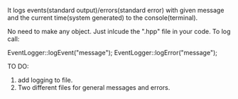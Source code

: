 It logs events(standard output)/errors(standard error) with given message and the current time(system generated) to the console(terminal).

No need to make any object. Just inlcude the ".hpp" file in your code. To log call:

EventLogger::logEvent("message");
EventLogger::logError("message");


TO DO:
1.	add logging to file.
2.	Two different files for general messages and errors.
